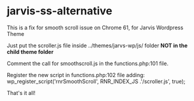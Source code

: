# jarvis-ss-alternative
This is a fix for smooth scroll issue on Chrome 61, for Jarvis Wordpress Theme

Just put the scroller.js file inside ../themes/jarvs-wp/js/ folder <b>NOT in the child theme folder</b>

Comment the call for smoothscroll.js in the functions.php:101 file.

Register the new script in functions.php:102 file adding:
wp_register_script('rnrSmoothScroll', RNR_INDEX_JS .'/scroller.js', true);

That's it all!
